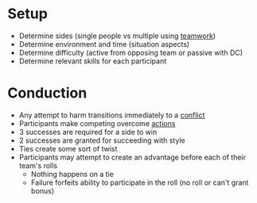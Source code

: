 # Setup

* Determine sides (single people vs multiple using [teamwork](Teamwork.md))
* Determine environment and time (situation aspects)
* Determine difficulty (active from opposing team or passive with DC)
* Determine relevant skills for each participant

# Conduction

* Any attempt to harm transitions immediately to a [conflict](Conflicts.md)
* Participants make competing overcome [actions](Skills.md#usage)
* 3 successes are required for a side to win
* 2 successes are granted for succeeding with style
* Ties create some sort of twist
* Participants may attempt to create an advantage before each of their team's rolls
  * Nothing happens on a tie
  * Failure forfeits ability to participate in the roll (no roll or can't grant bonus)
